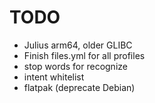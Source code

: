 # TODO

* Julius arm64, older GLIBC
* Finish files.yml for all profiles
* stop words for recognize
* intent whitelist
* flatpak (deprecate Debian)
